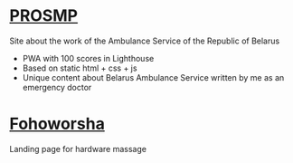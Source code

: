 # [PROSMP](https://prosmp.by)
Site about the work of the Ambulance Service of the Republic of Belarus
- PWA with 100 scores in Lighthouse 
- Based on static html + css + js
- Unique content about Belarus Ambulance Service written by me as an emergency doctor

# [Fohoworsha](https://fohoworsha.by)
Landing page for hardware massage

